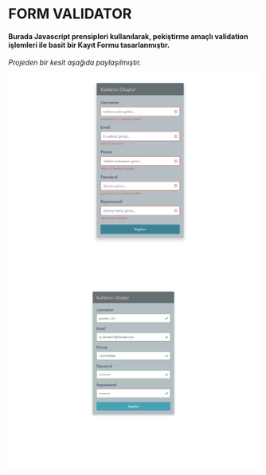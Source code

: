 # FORM VALIDATOR

#### Burada Javascript prensipleri kullanılarak, pekiştirme amaçlı validation işlemleri ile basit bir Kayıt Formu tasarlanmıştır.

*Projeden bir kesit aşağıda paylaşılmıştır.*

![img](/img/1.png)
![img](/img/2.png)

